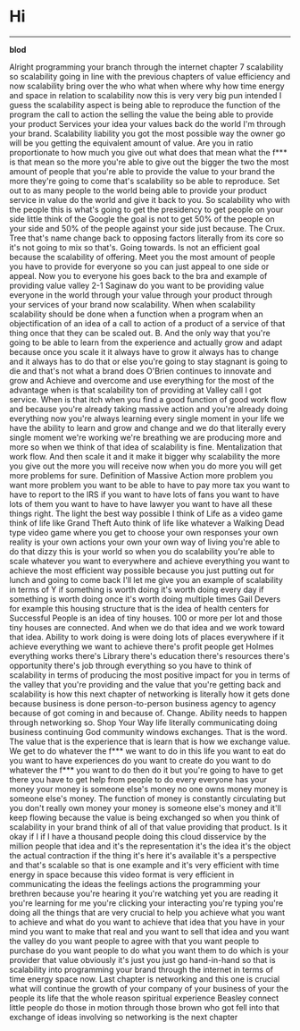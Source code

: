 # Hi

---

**blod**


Alright programming your branch through the internet chapter 7 scalability so scalability going in line with the previous chapters of value efficiency and now scalability bring over the who what when where why how time energy and space in relation to scalability now this is very very big pun intended I guess the scalability aspect is being able to reproduce the function of the program the call to action the selling the value the being able to provide your product Services your idea your values back do the world I'm through your brand. Scalability liability you got the most possible way the owner go will be you getting the equivalent amount of value. Are you in ratio proportionate to how much you give out what does that mean what the f*** is that mean so the more you're able to give out the bigger the two the most amount of people that you're able to provide the value to your brand the more they're going to come that's scalability so be able to reproduce. Set out to as many people to the world being able to provide your product service in value do the world and give it back to you. So scalability who with the people this is what's going to get the presidency to get people on your side little think of the Google the goal is not to get 50% of the people on your side and 50% of the people against your side just because. The Crux. Tree that's name change back to opposing factors literally from its core so it's not going to mix so that's. Going towards. Is not an efficient goal because the scalability of offering. Meet you the most amount of people you have to provide for everyone so you can just appeal to one side or appeal. Now you to everyone his goes back to the bra and example of providing value valley 2-1 Saginaw do you want to be providing value everyone in the world through your value through your product through your services of your brand now scalability. When when scalability scalability should be done when a function when a program when an objectification of an idea of a call to action of a product of a service of that thing once that they can be scaled out. B. And the only way that you're going to be able to learn from the experience and actually grow and adapt because once you scale it it always have to grow it always has to change and it always has to do that or else you're going to stay stagnant is going to die and that's not what a brand does O'Brien continues to innovate and grow and Achieve and overcome and use everything for the most of the advantage when is that scalability ton of providing at Valley call I got service. When is that itch when you find a good function of good work flow and because you're already taking massive action and you're already doing everything now you're always learning every single moment in your life we have the ability to learn and grow and change and we do that literally every single moment we're working we're breathing we are producing more and more so when we think of that idea of scalability is fine. Mentalization that work flow. And then scale it and it make it bigger why scalability the more you give out the more you will receive now when you do more you will get more problems for sure. Definition of Massive Action more problem you want more problem you want to be able to have to pay more tax you want to have to report to the IRS if you want to have lots of fans you want to have lots of them you want to have to have lawyer you want to have all these things right. The light the best way possible I think of Life as a video game think of life like Grand Theft Auto think of life like whatever a Walking Dead type video game where you get to choose your own responses your own reality is your own actions your own your own way of living you're able to do that dizzy this is your world so when you do scalability you're able to scale whatever you want to everywhere and achieve everything you want to achieve the most efficient way possible because you just putting out for lunch and going to come back I'll let me give you an example of scalability in terms of Y if something is worth doing it's worth doing every day if something is worth doing once it's worth doing multiple times Gail Devers for example this housing structure that is the idea of health centers for Successful People is an idea of tiny houses. 100 or more per lot and those tiny houses are connected. And when we do that idea and we work toward that idea. Ability to work doing is were doing lots of places everywhere if it achieve everything we want to achieve there's profit people get Holmes everything works there's Library there's education there's resources there's opportunity there's job through everything so you have to think of scalability in terms of producing the most positive impact for you in terms of the valley that you're providing and the value that you're getting back and scalability is how this next chapter of networking is literally how it gets done because business is done person-to-person business agency to agency because of got coming in and because of. Change. Ability needs to happen through networking so. Shop Your Way life literally communicating doing business continuing God community windows exchanges. That is the word. The value that is the experience that is learn that is how we exchange value. We get to do whatever the f*** we want to do in this life you want to eat do you want to have experiences do you want to create do you want to do whatever the f*** you want to do then do it but you're going to have to get there you have to get help from people to do every everyone has your money your money is someone else's money no one owns money money is someone else's money. The function of money is constantly circulating but you don't really own money your money is someone else's money and it'll keep flowing because the value is being exchanged so when you think of scalability in your brand think of all of that value providing that product. Is it okay if I if I have a thousand people doing this cloud disservice by the million people that idea and it's the representation it's the idea it's the object the actual contraction if the thing it's here it's available it's a perspective and that's scalable so that is one example and it's very efficient with time energy in space because this video format is very efficient in communicating the ideas the feelings actions the programming your brethren because you're hearing it you're watching yet you are reading it you're learning for me you're clicking your interacting you're typing you're doing all the things that are very crucial to help you achieve what you want to achieve and what do you want to achieve that idea that you have in your mind you want to make that real and you want to sell that idea and you want the valley do you want people to agree with that you want people to purchase do you want people to do what you want them to do which is your provider that value obviously it's just you just go hand-in-hand so that is scalability into programming your brand through the internet in terms of time energy space now. Last chapter is networking and this one is crucial what will continue the growth of your company of your business of your the people its life that the whole reason spiritual experience Beasley connect little people do those in motion through those brown who got fell into that exchange of ideas involving so networking is the next chapter
